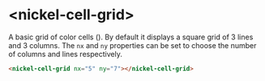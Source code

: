 # \<nickel-cell-grid\>

A basic grid of color cells ([<nickel-color-cell>](https://github.com/NicolasRichel/nickel-color-cell)).
By default it displays a square grid of 3 lines and 3 columns.
The `nx` and  `ny` properties can be set to choose the number of columns and lines
respectively.

```html
<nickel-cell-grid nx="5" ny="7"></nickel-cell-grid>
```
<!--
```
<custom-element-demo>
  <template>
    <link rel="import" href="nickel-cell-grid.html"/>
    <nickel-cell-grid nx="5" ny="7"></nickel-cell-grid>
  </template>
</custom-element-demo>
```
-->
